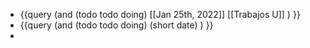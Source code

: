 - {{query (and (todo todo doing) [[Jan 25th, 2022]] [[Trabajos U]] ) }}
- {{query (and (todo todo doing) (short  date) ) }}
-